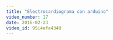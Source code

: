 ```yaml
---
title: "Electrocardiograma con arduino"
video_number: 17
date: 2016-02-23
video_id: 9Si4efa434U
---
```

